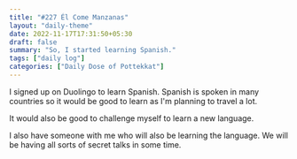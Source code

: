 ```yaml
---
title: "#227 Él Come Manzanas"
layout: "daily-theme"
date: 2022-11-17T17:31:50+05:30
draft: false
summary: "So, I started learning Spanish."
tags: ["daily log"]
categories: ["Daily Dose of Pottekkat"]
---
```


I signed up on Duolingo to learn Spanish. Spanish is spoken in many countries so it would be good to learn as I'm planning to travel a lot.

It would also be good to challenge myself to learn a new language.

I also have someone with me who will also be learning the language. We will be having all sorts of secret talks in some time.
